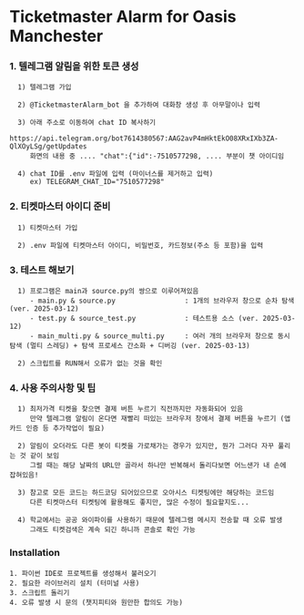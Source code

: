 # Ticketmaster Alarm for Oasis Manchester

### 1. 텔레그램 알림을 위한 토큰 생성
      1) 텔레그램 가입
      
      2) @TicketmasterAlarm_bot 을 추가하여 대화창 생성 후 아무말이나 입력
      
      3) 아래 주소로 이동하여 chat ID 복사하기
         https://api.telegram.org/bot7614380567:AAG2avP4mHktEkO08XRxIXb3ZA-QlXOyLSg/getUpdates
         화면의 내용 중 .... "chat":{"id":-7510577298, .... 부분이 챗 아이디임
      
      4) chat ID를 .env 파일에 입력 (마이너스를 제거하고 입력)
         ex) TELEGRAM_CHAT_ID="7510577298"
         
### 2. 티켓마스터 아이디 준비
      1) 티켓마스터 가입
      
      2) .env 파일에 티켓마스터 아이디, 비밀번호, 카드정보(주소 등 포함)을 입력

### 3. 테스트 해보기
      1) 프로그램은 main과 source.py의 쌍으로 이루어져있음
         - main.py & source.py                 : 1개의 브라우저 창으로 순차 탐색 (ver. 2025-03-12)
         - test.py & source_test.py            : 테스트용 소스 (ver. 2025-03-12)
         - main_multi.py & source_multi.py     : 여러 개의 브라우저 창으로 동시 탐색 (멀티 스레딩) + 탐색 프로세스 간소화 + 디버깅 (ver. 2025-03-13)
      
      2) 스크립트를 RUN해서 오류가 없는 것을 확인

### 4. 사용 주의사항 및 팁
      1) 최저가격 티켓을 찾으면 결제 버튼 누르기 직전까지만 자동화되어 있음
         만약 텔레그램 알림이 온다면 재빨리 떠있는 브라우저 창에서 결제 버튼을 누르기 (앱카드 인증 등 추가작업이 필요)
      
      2) 알림이 오더라도 다른 봇이 티켓을 가로채가는 경우가 있지만, 뭔가 그러다 자꾸 풀리는 것 같이 보임
         그럴 때는 해당 날짜의 URL만 골라서 하나만 반복해서 돌리다보면 어느샌가 내 손에 잡혀있음!
      
      3) 참고로 모든 코드는 하드코딩 되어있으므로 오아시스 티켓팅에만 해당하는 코드임
         다른 티켓마스터 티켓팅에 활용해도 좋지만, 많은 수정이 필요할지도...

      4) 학교에서는 공공 와이파이를 사용하기 때문에 텔레그램 메시지 전송할 때 오류 발생
         그래도 티켓검색은 계속 되긴 하니까 콘솔로 확인 가능

### Installation
    1. 파이썬 IDE로 프로젝트를 생성해서 불러오기
    2. 필요한 라이브러리 설치 (터미널 사용)
    3. 스크립트 돌리기
    4. 오류 발생 시 문의 (챗지피티와 원만한 합의도 가능)
